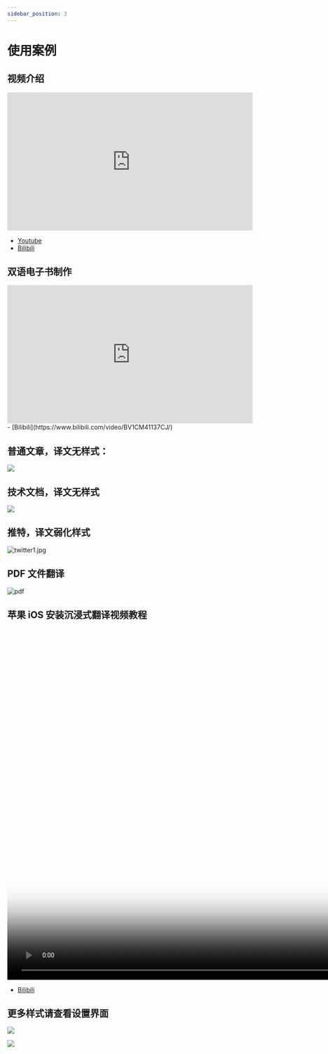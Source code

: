 ```yaml
---
sidebar_position: 3
---
```


# 使用案例

## 视频介绍

<iframe width="560" height="315" src="https://www.youtube.com/embed/0nIzWCseLVo" title="YouTube video player" frameBorder="0" allow="accelerometer; autoplay; clipboard-write; encrypted-media; gyroscope; picture-in-picture; web-share" allowFullScreen></iframe>

- [Youtube](https://youtu.be/0nIzWCseLVo)
- [Bilibili](https://www.bilibili.com/video/BV1Ws4y1u7M9/)

## 双语电子书制作

<iframe width="560" height="315" src="https://www.youtube.com/embed/FBsQ0Zs6qMA" title="YouTube video player" frameborder="0" allow="accelerometer; autoplay; clipboard-write; encrypted-media; gyroscope; picture-in-picture; web-share" allowfullscreen></iframe>
- [Bilibili](https://www.bilibili.com/video/BV1CM41137CJ/)

## 普通文章，译文无样式：

![](https://s.immersivetranslate.com/static/official-static/assets/microsoft.png)

## 技术文档，译文无样式

![](https://s.immersivetranslate.com/static/official-static/assets/typescript.png)

## 推特，译文弱化样式

![twitter1.jpg](https://s2.loli.net/2023/02/07/sA23c6FerQNnTtY.jpg)

## PDF 文件翻译

![pdf](https://s.immersivetranslate.com/static/official-static/assets/pdf.png)

## 苹果 iOS 安装沉浸式翻译视频教程

<video
controls
muted
height="800px"
poster="https://s.immersivetranslate.com/static/official-static/assets/safari-intro.webp" src="https://s.immersivetranslate.com/static/official-static/assets/ios-safari-enable.mp4"></video>

- [Bilibili](https://www.bilibili.com/video/BV1CM41137CJ/)

## 更多样式请查看设置界面

![](https://s.immersivetranslate.com/static/official-static/assets/config1.png)

![](https://s.immersivetranslate.com/static/official-static/assets/config.png)
